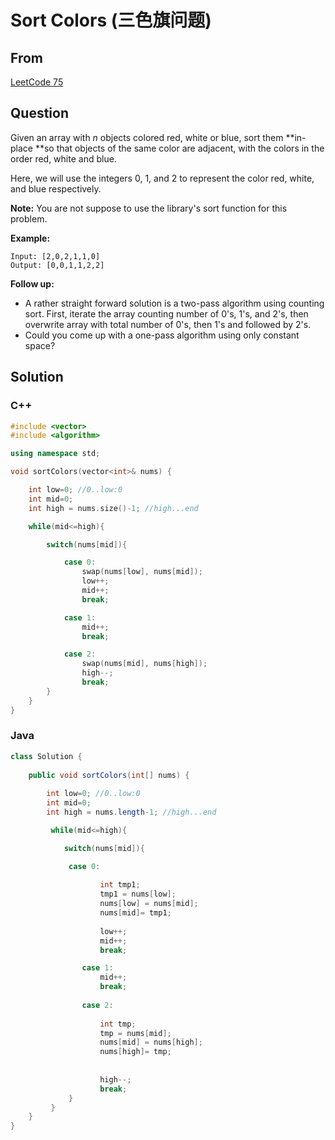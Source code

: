 # Sort Colors (三色旗问题)



## From

 [LeetCode 75](https://leetcode.com/problems/sort-colors/description/)



## Question

Given an array with *n* objects colored red, white or blue, sort them **in-place **so that objects of the same color are adjacent, with the colors in the order red, white and blue.

Here, we will use the integers 0, 1, and 2 to represent the color red, white, and blue respectively.

**Note:** You are not suppose to use the library's sort function for this problem.

**Example:**

```
Input: [2,0,2,1,1,0]
Output: [0,0,1,1,2,2]
```

**Follow up:**

- A rather straight forward solution is a two-pass algorithm using counting sort.
  First, iterate the array counting number of 0's, 1's, and 2's, then overwrite array with total number of 0's, then 1's and followed by 2's.
- Could you come up with a one-pass algorithm using only constant space?




## Solution  

### C++

```c++
#include <vector>
#include <algorithm>

using namespace std;

void sortColors(vector<int>& nums) {

    int low=0; //0..low:0
    int mid=0; 
    int high = nums.size()-1; //high...end

    while(mid<=high){

        switch(nums[mid]){

            case 0:
                swap(nums[low], nums[mid]);
                low++;
                mid++;
                break;

            case 1:
                mid++;
                break;

            case 2:
                swap(nums[mid], nums[high]);
                high--;
                break;
        }
    }
}
```

### Java

```java
class Solution {
    
    public void sortColors(int[] nums) {
        
        int low=0; //0..low:0
        int mid=0; 
        int high = nums.length-1; //high...end

         while(mid<=high){

            switch(nums[mid]){

             case 0:
                
                    int tmp1;
                    tmp1 = nums[low];
                    nums[low] = nums[mid];
                    nums[mid]= tmp1;
                    
                    low++;
                    mid++;
                    break;

                case 1:
                    mid++;
                    break;
    
                case 2:
                    
                    int tmp;
                    tmp = nums[mid];
                    nums[mid] = nums[high];
                    nums[high]= tmp;
                    
                    
                    high--;
                    break;
             }
         }  
    }
}
```

